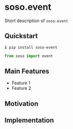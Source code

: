 # soso.event

Short description of `soso.event`

## Quickstart

`$ pip install soso-event`

```python
from soso import event
```

## Main Features

* Feature 1
* Feature 2

## Motivation

## Implementation

